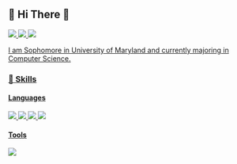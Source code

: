 ## :wave:  Hi There 👋


<a href="https://www.instagram.com/kyuuuuuuuuu_m/?next=%2F" target="_blank"><img src="https://img.shields.io/badge/Instagram-E4405F?style=for-the-badge&logo=Instagram&logoColor=white">
<a href="https://www.linkedin.com/in/kyumin-hwang-4b579a165" target="_blank"><img src="https://img.shields.io/badge/linkedin-0A66C2?style=for-the-badge&logo=LinkedIn&logoColor=white">
<a href="https://www.linkedin.com/in/kyumin-hwang-4b579a165" target="_blank"><img src="https://img.shields.io/badge/davidhwang1020@gmail.com-EA4335?style=for-the-badge&logo=Gmail&logoColor=white">


  I am Sophomore in University of Maryland and currently majoring in Computer Science.

 
  ### 💪 Skills
 
  #### Languages
  
  <img src="https://img.shields.io/badge/C Sharp-239120?style=for-the-badge&logo=csharp&logoColor=white"> <img src="https://img.shields.io/badge/Python-3776AB?style=for-the-badge&logo=python&logoColor=white"> <img src="https://img.shields.io/badge/Python-3776AB?style=for-the-badge&logo=python&logoColor=white"> <img src="https://img.shields.io/badge/Java-007396?style=for-the-badge&logo=OpenJDK&logoColor=black">
  
  #### Tools
  <img src="https://img.shields.io/badge/Unity-000000?style=for-the-badge&logo=unity&logoColor=white"> 
